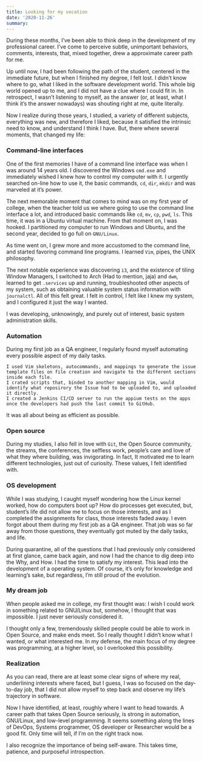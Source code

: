 ```yaml
---
title: Looking for my vocation
date: '2020-11-26'
summary: 
---
```



During these months, I’ve been able to think deep in the development of my professional career. I’ve come to perceive subtle, unimportant behaviors, comments, interests, that, mixed together, drew a approximate career path for me.

Up until now, I had been following the path of the student, centered in the immediate future, but when I finished my degree, I felt lost. I didn’t know where to go, what I liked in the software development world. This whole big world opened up to me, and I did not have a clue where I could fit in. In retrospect, I wasn’t listening to myself, as the answer (or, at least, what I think it’s the answer nowadays) was shouting right at me, quite literally.

Now I realize during those years, I studied, a variety of different subjects, everything was new, and therefore I liked, because it satisfied the intrinsic need to know, and understand I think I have. But, there where several moments, that changed my life:

### Command-line interfaces

One of the first memories I have of a command line interface was when I was around 14 years old. I discovered the Windows `cmd.exe` and immediately wished I knew how to control my computer with it. I urgently searched on-line how to use it, the basic commands, `cd`, `dir`, `mkdir` and was marveled at it’s power.

The next memorable moment that comes to mind was on my first year of college, when the teacher told us we where going to use the command line interface a lot, and introduced basic commands like `cd`, `mv`, `cp`, `pwd`, `ls`. This time, it was in a Ubuntu virtual machine. From that moment on, I was hooked. I partitioned my computer to run Windows and Ubuntu, and the second year, decided to go full on `GNU/Linux`.

As time went on, I grew more and more accustomed to the command line, and started favoring command line programs. I learned `Vim`, pipes, the UNIX philosophy.

The next notable experience was discovering `i3`, and the existence of tiling Window Managers, I switched to Arch (Had to mention, jaja) and `dwm`, learned to get `.services` up and running, troubleshooted other aspects of my system, such as obtaining valuable system status information with `journalctl`. All of this felt great. I felt in control, I felt like I knew my system, and I configured it just the way I wanted.

I was developing, unknowingly, and purely out of interest, basic system administration skills.
### Automation

During my first job as a QA engineer, I regularly found myself automating every possible aspect of my daily tasks.

    I used Vim skeletons, autocommands, and mappings to generate the issue template files on file creation and navigate to the different sections inside each file.
    I crated scripts that, binded to another mapping in Vim, would identify what reposirory the Issue had to be uploaded to, and uploaded it directly.
    I created a Jenkins CI/CD server to run the appium tests on the apps once the developers had push the last commit to GitHub.

It was all about being as efficient as possible.

### Open source

During my studies, I also fell in love with `Git`, the Open Source community, the streams, the conferences, the selfless work, people’s care and love of what they where building, was invigorating. In fact, It motivated me to learn different technologies, just out of curiosity. These values, I felt identified with.

### OS development

While I was studying, I caught myself wondering how the Linux kernel worked, how do computers boot up? How do processes get executed, but, student’s life did not allow me to focus on those interests, and as I completed the assignments for class, those interests faded away. I even forgot about them during my first job as a QA engineer. That job was so far away from those questions, they eventually got muted by the daily tasks, and life.

During quarantine, all of the questions that I had previously only considered at first glance, came back again, and now I had the chance to dig deep into the Why, and How. I had the time to satisfy my interest. This lead into the development of a operating system. Of course, it’s only for knowledge and learning’s sake, but regardless, I’m still proud of the evolution.

### My dream job

When people asked me in college, my first thought was: I wish I could work in something related to GNU/Linux but, somehow, I thought that was impossible. I just never seriously considered it.

I thought only a few, tremendously skilled people could be able to work in Open Source, and make ends meet. So I really thought I didn’t know what I wanted, or what interested me. In my defense, the main focus of my degree was programming, at a higher level, so I overlooked this possibility.

### Realization

As you can read, there are at least some clear signs of where my real, underlining interests where faced, but I guess, I was so focused on the day-to-day job, that I did not allow myself to step back and observe my life’s trajectory in software.

Now I have identified, at least, roughly where I want to head towards. A career path that takes Open Source seriously, is strong in automation, GNU/Linux, and low-level programming. It seems something along the lines of DevOps, Systems programmer, OS developer or Researcher would be a good fit. Only time will tell, if I’m on the right track now.

I also recognize the importance of being self-aware. This takes time, patience, and purposeful introspection.

